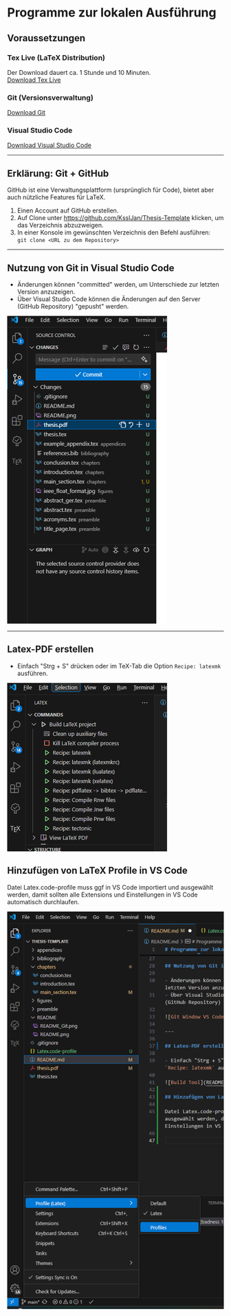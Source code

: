 # Programme zur lokalen Ausführung

## Voraussetzungen

### Tex Live (LaTeX Distribution)
Der Download dauert ca. 1 Stunde und 10 Minuten.  
[Download Tex Live](https://www.tug.org/texlive/)

### Git (Versionsverwaltung)
[Download Git](https://git-scm.com/downloads)

### Visual Studio Code
[Download Visual Studio Code](https://code.visualstudio.com/download)

---

## Erklärung: Git + GitHub

GitHub ist eine Verwaltungsplattform (ursprünglich für Code), bietet aber auch nützliche Features für LaTeX.

1. Einen Account auf GitHub erstellen.
2. Auf Clone unter https://github.com/KsslJan/Thesis-Template klicken, um das Verzeichnis abzuzweigen.
3. In einer Konsole im gewünschten Verzeichnis den Befehl ausführen:  
   `git clone <URL zu dem Repository>`

---

## Nutzung von Git in Visual Studio Code

- Änderungen können "committed" werden, um Unterschiede zur letzten Version anzuzeigen.
- Über Visual Studio Code können die Änderungen auf den Server (GitHub Repository) "gepusht" werden.

![Git Window VS Code](README/README_Git.png)

---

## Latex-PDF erstellen

- Einfach "Strg + S" drücken oder im TeX-Tab die Option `Recipe: latexmk` ausführen.

![Build Tool](README/README_Pdf_Build.png)

## Hinzufügen von LaTeX Profile in VS Code

Datei Latex.code-profile muss ggf in VS Code importiert und ausgewählt werden, damit sollten alle Extensions und Einstellungen in VS Code automatisch durchlaufen.

![LaTeX Profile VS Code](README/README_Profile.png)
